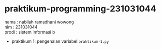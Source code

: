 # praktikum-programming-231031044
<div> nama  : nabilah ramadhani wowong</div>
<div> nim   : 231031044  </div>
<div> prodi : sistem informasi b  </div>

* praktikum 1: pengenalan variabel `praktikum-1.py` 
 
